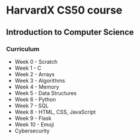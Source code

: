 # HarvardX CS50 course
## Introduction to Computer Science

### Curriculum
- Week 0 - Scratch
- Week 1 - C
- Week 2 - Arrays
- Week 3 - Algorithms
- Week 4 - Memory
- Week 5 - Data Structures
- Week 6 - Python
- Week 7 - SQL
- Week 8 - HTML, CSS, JavaScript
- Week 9 - Flask
- Week 10 - Emoji
- Cybersecurity